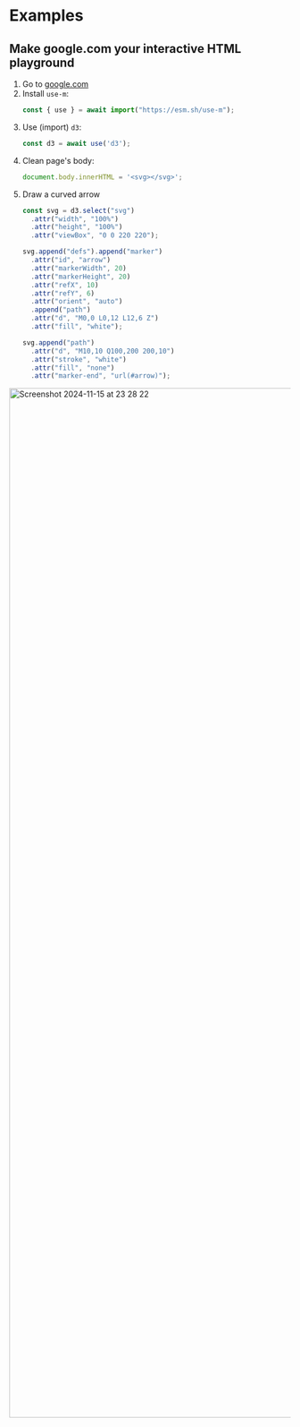 # Examples

## Make google.com your interactive HTML playground

1. Go to [google.com](https://google.com)
2. Install `use-m`:
   ```js
   const { use } = await import("https://esm.sh/use-m");
   ```
3. Use (import) `d3`:
   ```js
   const d3 = await use('d3');
   ```
4. Clean page's body:
   ```js
   document.body.innerHTML = '<svg></svg>';
   ```
5. Draw a curved arrow
   ```js
   const svg = d3.select("svg")
     .attr("width", "100%")
     .attr("height", "100%")
     .attr("viewBox", "0 0 220 220");

   svg.append("defs").append("marker")
     .attr("id", "arrow")
     .attr("markerWidth", 20)
     .attr("markerHeight", 20)
     .attr("refX", 10)
     .attr("refY", 6)
     .attr("orient", "auto")
     .append("path")
     .attr("d", "M0,0 L0,12 L12,6 Z")
     .attr("fill", "white");

   svg.append("path")
     .attr("d", "M10,10 Q100,200 200,10")
     .attr("stroke", "white")
     .attr("fill", "none")
     .attr("marker-end", "url(#arrow)");
   ```

<img width="1840" alt="Screenshot 2024-11-15 at 23 28 22" src="https://github.com/user-attachments/assets/8149d619-dca3-4243-97a1-379cb2b6575c">














